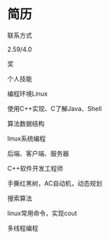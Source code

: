 # 简历

联系方式

2.59/4.0

奖

个人技能

编程环境Linux

使用C++实现、C了解Java、Shell

算法数据结构

linux系统编程

后端、客户端、服务器

C++软件开发工程师

手撕红黑树，AC自动机，动态规划

搜索算法

linux常用命令，实现cout

多线程编程











